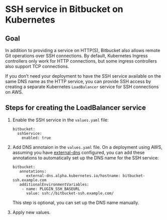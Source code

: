 # SSH service in Bitbucket on Kubernetes

## Goal
In addition to providing a service on HTTP(S), Bitbucket also allows remote Git operations over SSH connections. By default, Kubernetes Ingress controllers only work for HTTP connections, but some ingress controllers also support TCP connections.


If you don’t need your deployment to have the SSH service available on the same DNS name as the HTTP service, you can provide SSH access by creating a separate Kubernetes `LoadBalancer` service for SSH connections on AWS.

## Steps for creating the LoadBalancer service 
1. Enable the SSH service in the `values.yaml` file:
   ```
   bitbucket:
     sshService:
       enabled: true
   ```

2. Add DNS annotaion in the `values.yaml` file. On a deployment using AWS, assuming you have [external-dns](https://github.com/kubernetes-sigs/external-dns) configured, you can add these annotations to automatically set up the DNS name for the SSH service: 
   ```
   bitbucket:
      annotations:
         external-dns.alpha.kubernetes.io/hostname: bitbucket-ssh.example.com
      additionalEnvironmentVariables:
       - name: PLUGIN_SSH_BASEURL
         value: ssh://bitbucket-ssh.example.com/
   ```
   This step is optional, you can set up the DNS name manually.

3. Apply new values.
